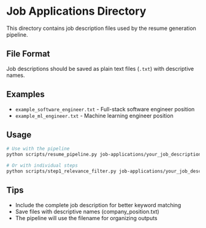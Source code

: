 # Job Applications Directory

This directory contains job description files used by the resume generation pipeline.

## File Format

Job descriptions should be saved as plain text files (`.txt`) with descriptive names.

## Examples

- `example_software_engineer.txt` - Full-stack software engineer position
- `example_ml_engineer.txt` - Machine learning engineer position

## Usage

```bash
# Use with the pipeline
python scripts/resume_pipeline.py job-applications/your_job_description.txt

# Or with individual steps
python scripts/step1_relevance_filter.py job-applications/your_job_description.txt
```

## Tips

- Include the complete job description for better keyword matching
- Save files with descriptive names (company_position.txt)
- The pipeline will use the filename for organizing outputs
